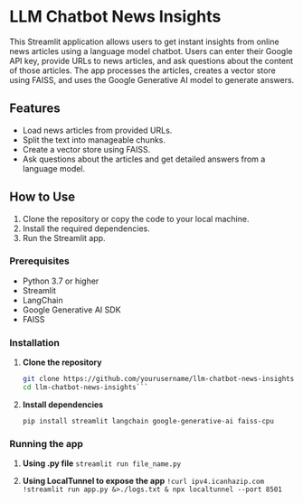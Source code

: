 # LLM Chatbot News Insights

This Streamlit application allows users to get instant insights from online news articles using a language model chatbot. 
Users can enter their Google API key, provide URLs to news articles, and ask questions about the content of those articles. 
The app processes the articles, creates a vector store using FAISS, and uses the Google Generative AI model to generate answers.

## Features

- Load news articles from provided URLs.
- Split the text into manageable chunks.
- Create a vector store using FAISS.
- Ask questions about the articles and get detailed answers from a language model.

## How to Use

1. Clone the repository or copy the code to your local machine.
2. Install the required dependencies.
3. Run the Streamlit app.

### Prerequisites

- Python 3.7 or higher
- Streamlit
- LangChain
- Google Generative AI SDK
- FAISS

### Installation

1. **Clone the repository**

   ```bash
   git clone https://github.com/yourusername/llm-chatbot-news-insights.git
   cd llm-chatbot-news-insights```

2. **Install dependencies**
	
	```pip install streamlit langchain google-generative-ai faiss-cpu```
	
### Running the app

1. **Using .py file**
	```streamlit run file_name.py ```
	
2. **Using LocalTunnel to expose the app**
	```!curl ipv4.icanhazip.com ```
    ```!streamlit run app.py &>./logs.txt & npx localtunnel --port 8501 ```
	